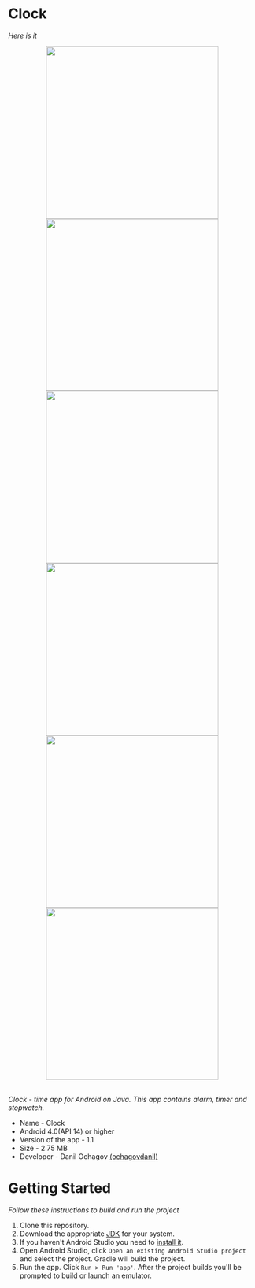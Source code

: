 # Clock
_Here is it_

<div align="center">
  <img src="screenshots/screenshot_1.png" width="350px" />
  <img src="screenshots/screenshot_2.png" width="350px" />
  <img src="screenshots/screenshot_3.png" width="350px" />
  <img src="screenshots/screenshot_4.png" width="350px" />
  <img src="screenshots/screenshot_5.png" width="350px" />
  <img src="screenshots/screenshot_6.png" width="350px" />
</div> <br />

_Clock - time app for Android on Java. This app contains alarm, timer and stopwatch._

 * Name - Clock
 * Android 4.0(API 14) or higher
 * Version of the app - 1.1
 * Size - 2.75 MB
 * Developer - Danil Ochagov [(ochagovdanil)](https://github.com/ochagovdanil)

# Getting Started
_Follow these instructions to build and run the project_

 1. Clone this repository.
 2. Download the appropriate [JDK](https://www.oracle.com/technetwork/java/javase/downloads/index.html) for your system.
 3. If you haven't Android Studio you need to [install it](https://developer.android.com/studio/).
 4. Open Android Studio, click `Open an existing Android Studio project` and select the project. Gradle will build the project.
 5. Run the app. Click `Run > Run 'app'`. After the project builds you'll be prompted to build or launch an emulator.
